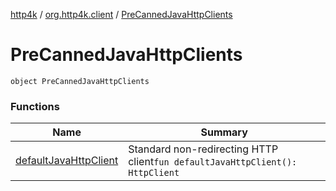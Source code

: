 [http4k](../../index.md) / [org.http4k.client](../index.md) / [PreCannedJavaHttpClients](./index.md)

# PreCannedJavaHttpClients

`object PreCannedJavaHttpClients`

### Functions

| Name | Summary |
|---|---|
| [defaultJavaHttpClient](default-java-http-client.md) | Standard non-redirecting HTTP client`fun defaultJavaHttpClient(): HttpClient` |
